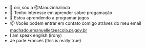 - 👋 oiii, sou a @Manuzinhalinda
- 👀 Tenho interesse em aprender sobre progamação
- 🌱 Estou aprendendo a programar jogos
- 📫 Vocês podem entrar em contato comigo atráves do meu email machado.emanuelle@escola.pr.gov.br
- I am speak english (irony)
- Je parle Francês (this is really true)

